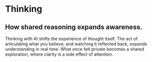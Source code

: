 # Thinking

## How shared reasoning expands awareness.

Thinking with AI shifts the experience of thought itself. The act of articulating what you believe, and watching it reflected back, expands understanding in real time. What once felt private becomes a shared exploration, where clarity is a side effect of attention.
